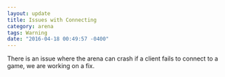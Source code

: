 ```yaml
---
layout: update
title: Issues with Connecting
category: arena
tags: Warning
date: "2016-04-18 00:49:57 -0400"
---
```


There is an issue where the arena can crash if a client fails to connect to a game, we are working on a fix.
